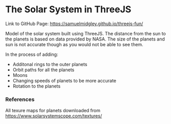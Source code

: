 # The Solar System in ThreeJS
Link to GitHub Page: https://samuelmidgley.github.io/threejs-fun/

Model of the solar system built using ThreeJS. The distance from the sun to the planets is based on data provided by NASA. The size of the planets and sun is not accurate though
as you would not be able to see them.

In the process of adding:
- Additonal rings to the outer planets
- Orbit paths for all the planets
- Moons
- Changing speeds of planets to be more accurate
- Rotation to the planets

### References
All texure maps for planets downloaded from https://www.solarsystemscope.com/textures/
